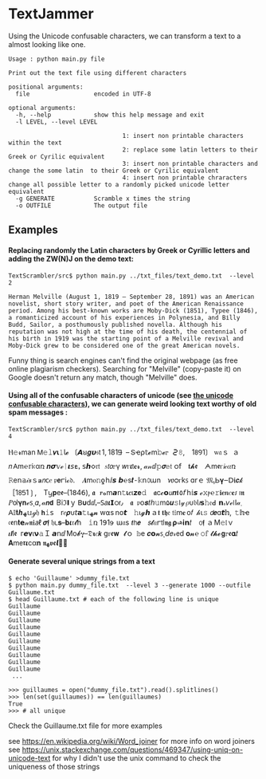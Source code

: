 # TextJammer

Using the Unicode confusable characters, we can transform a text to a almost looking like one.
~~~
Usage : python main.py file

Print out the text file using different characters

positional arguments:
  file                  encoded in UTF-8

optional arguments:
  -h, --help            show this help message and exit
  -l LEVEL, --level LEVEL
                        
                                1: insert non printable characters within the text
                                2: replace some latin letters to their Greek or Cyrilic equivalent
                                3: insert non printable characters and change the some latin  to their Greek or Cyrilic equivalent
                                4: insert non printable chraracters change all possible letter to a randomly picked unicode letter equivalent
  -g GENERATE           Scramble x times the string
  -o OUTFILE            The output file

~~~



##  Examples

#### Replacing randomly the Latin characters by Greek or Cyrillic letters and adding the ZW(N)J on the demo text:
 
~~~
TextScrambler/src$ python main.py ../txt_files/text_demo.txt  --level 2
  
Неrman Μelvillе (Аugust 1, 1819 – Sерtеmbеr 28, 1891) waѕ аn Amerіcan nοvеliѕt, shοrt stоry wrіtеr, and рoеt οf thе Amеriсаn Rеnaissаnсе реrіοd. Amοng his bеѕt-knοwn works arе Мoby-Diсk (1851), Τyрee (1846), а romаntiсized aсcοunt of his ехperienсеs in Pоlynеѕіа, and Віlly Βudd, Sаilоr, а роѕthumοuѕly рublіshed nοvella. Аlthοugh hiѕ rеputatiоn wаs nоt hіgh аt the tіme оf hіѕ dеath, thе centеnnіаl οf hіѕ bіrth іn 1919 was thе startіng pοint οf a Мelvillе rеvіval аnd Mοby-Dісk grеw to be cоnsіdеrеd оne οf thе grеаt Αmerican novеls.
~~~

Funny thing is search engines can't find the original webpage (as free online plagiarism checkers). Searching for "Μelvillе" (copy-paste it) on Google doesn't return any match, though "Melville" does.

#### Using all of the confusable characters of unicode (see [the unicode confusable characters][1]), we can generate weird looking text worthy of old spam messages : 

~~~
TextScrambler/src$ python main.py ../txt_files/text_demo.txt  --level 4
~~~
  Ⲏ‌𝚎‌𝓻‍m‍а‌n‍ ‍Ꮇ‌𝚎‌𝚕‍𝝂‍𝛊‌𝟷‍ﺎ‍𝓮‍ ‍〔‍𝞐‍ꞟ‌𝒈‍𝞾‍𝔰‌𝗍‌ ‍1‍,‍ ‍1‍8‌1‍𑢬‌ ‍–‍ ‌Տ‌ҽ‌⍴‍𝕥‍𝓮‌m‌𝚋‌𝓮‌𝕣‌ ‌🯲‍𝟾‍,‍ ‍1‍𝟪‌Ꝯ‌1‍〕‍ ‌ꮃ‌𝔞‍ｓ‍ ‌ａ‌𝑛‌ ‍𐊠‌m‍℮‍𝕣‍і‍𝔠‌α‌ռ‌ ‍𝒏‍𝞼‍𝕧‍ℯ‌ᛁ‌𝞲‌𝘴‍𝒕‌ꓹ‍ ‌𝗌‌𝙝‍𑣗‍𝔯‌𝔱‌ ‌𝑠‌𝘵‍𝘰‌𝕣‍γ‍ ‍𝑤‍ⲅ‌𝞲‍𝗍‍𝐞‌𝓻‍,‍ ‌𝒶‍𝓃‍ⅆ‌ ‍𝚙‍𝞼‌𝕖‍𝔱‌ ‍ဝ‍𝖿‌ ‍𝖙‌𝓱‌𝖊‌ ‍ᗅ‌m‌𝖊‍ⲅ‍𝘪‌𝒸‍𝛼‍ռ‍ ‌𝚁‍e‌𝗇‌𝕒‌𝒾‌𝒔‌ｓ‌𝐚‌𝘯‌𝖼‌𝑒‌ ‍𝔭‍𝗲‍ꭈ‍і‍ℴ‍𝔡‍.‌ ‍𝑨‌m‌ⲟ‍𝚗‌ƍ‍ ‌հ‍ⅈ‍𝙨‍ ‌𝙗‍℮‌s‍𝒕‍⁃‌𝕜‌𝗇‌௦‍ա‌n‍ ‍𑜎‍ᴑ‍ⲅ‌k‍ꜱ‍ ‌ɑ‍𝗋‍ｅ‍ ‌𝔐‌ﮩ‌Ꮟ‍𝛄‍‒‍𝖣‌𝖎‍𝙘‌𝓀‍ ‌［‌1‍𞣋‌𑢻‌1‍❳‌,‌ ‍Τ‍ꭚ‍𝐩‍е‌𝖊‍ ‌(‌1‍𝟪‍4‌𝟨‌)‍,‍ ‌𝖆‍ ‍𝒓‌ﻩ‌m‌𝙖‍ո‌𝚝‌𝝸‍𝒄‍ɩ‌𝘇‌𝐞‌𝚍‍ ‍𝖆‌c‌𝓬‍𝗼‌𝘶‌𝒏‍𝖙‌ ‌٥‌𝘧‍ ‌𝗁‌𝕚‍𝙨‌ ‍ℯ‌𝚡‍ⲣ‌℮‌𝚛‌𝐢‍𝒆‌𝒏‌𝑐‍𝐞‌𑣁‍ ‍ı‌𝖓‌ ‌𝑃‍𐓪‌𐊊‍𝛄‌𝐧‍ℯ‌𐑈‌ͺ‍𝛼‍‚‍ ‌𝒶‍𝙣‌𝗱‌ ‌𐊂‍і‍ℑ‌𝝞‌ｙ‍ ‌𝖡‌𝛖‍d‍ⅆ‌ꓹ‍ ‌𐐠‍𝑎‍𝜾‌𝗜‌ഠ‌ꭇ‌٫‍ ‍𝖆‌ ‍𝔭‍ᴏ‍𝒔‍𝑡‌𝘩‍𝚞‌m‌۵‍𝒖‍𝚜‍𐌠‍𝓎‌ ‍𝜌‍𐓶‌𝔟‌Ɩ‍𝚤‍𝘀‍𝚑‍𝔢‍ꓒ‌ ‌𝗻‌ﮦ‍𝘷‌ℯ‌ا‌𞣇‍𝒶‍܂‍ ‌ꓮ‌𝕀‍𝐭‍𝒉‌ﮫ‌𝕦‍ℊ‍𝔥‌ ‌𝗵‍𝚒‍𝗌‍ ‌𝗋‍𝑒‌𝞺‍𑣘‍𝘵‌𝗮‍𝚝‍ι‍ﮫ‍𝓷‍ ‍w‌⍺‍s‌ ‍n‍օ‌𝙩‌ ‍𝚑‍⍳‍𝓰‍𝙝‍ ‍ａ‍𝖙‍ ‌𝐭‌𝖍‍𝔢‌ ‍𝔱‌𝕚‌m‌𝐞‍ ‌𐓪‍𝑓‍ ‍𝒽‍ꙇ‌𝚜‌ ‍𝘥‌𝙚‍ɑ‍𝙩‌𝕙‍‚‌ ‌𝚝‍𝕙‌ҽ‌ ‍𝔠‍𝖊‌ո‌𝐭‌𝗲‌𝓃‌𝖓‌𝖎‍𝘢‌ℓ‌ ‍𝞼‌𝖋‌ ‌𝔥‌𑣃‍𝐬‍ ‍𝐛‌𝜾‍𝔯‍𝓽‌հ‌ ‍𝚒‍ռ‍ ‌1‍𝟫‍1‌𑣌‍ ‌ɯ‍𝔞‌s‌ ‌𝒕‌𝗁‌𝙚‌ ‌𝘴‌𝓽‌𝑎‍ꭈ‍𝗍‍ӏ‌𝖓‍𝖌‍ ‍𝛒‍𞺄‌𝐢‌𝗻‍𝑡‍ ‌൦‌𝖋‍ ‍ａ‍ ‍Ⅿ‍𝚎‍𝔩‌ｖ‌𝜾‌𝙄‍Ι‌𝖊‌ ‍г‌𝙚‌𝛎‍ι‍𝝼‌𝚊‌Ｉ‍ ‌𝙖‍ո‍ⅆ‍ ‍М‍𐓪‌𝓫‍𝛄‍–‌𝔇‌𝛊‌𝑐‍𝙠‍ ‍ց‌ꮁ‌ꬲ‌𝐰‍ ‍𝓽‍ｏ‌ ‍𝕓‍е‍ ‌𝒄‌𝝾‌𝓷‌ꜱ‍ͺ‍𝘥‌𝑒‍𝓇‍𝖾‌ⅾ‍ ‍𝛐‌𝓷‌℮‌ ‌𝚘‍𝕗‌ ‍𝓽‍𝓱‍𝓮‌ ‍𝗴‌𝕣‌ꬲ‍𝛂‌𝑡‌ ‌𝚨‌m‌𝖾‌𝖗‌𝜾‌ϲ‌α‌𝐧‌ ‍𝖓‌ﻬ‍𝖛‍ꬲ‍𝙡‍𝒔‍𝅭

#### Generate several unique strings from a text

```
$ echo 'Guillaume' >dummy_file.txt
$ python main.py dummy_file.txt  --level 3 --generate 1000 --outfile Guillaume.txt
$ head Guillaume.txt # each of the following line is unique
G‌u‍і‍l‌l‌a‌u‌m‌e‍
G‍u‌i‍l‍l‍a‍u‍m‍e‍
G‌u‌і‌l‍l‌a‌u‍m‌e‌
G‍u‍і‌l‌l‍a‌u‍m‌е‌
G‌u‌i‌l‌l‍а‌u‍m‌е‍
G‌u‍i‌l‍l‌а‌u‍m‌е‍
G‍u‌i‌l‍l‌a‌u‍m‍e‍
G‍u‌і‌l‍l‍а‍u‍m‍e‌
G‌u‍і‍l‌l‌а‍u‍m‌е‍
G‌u‌і‍l‌l‌а‍u‍m‍e‌
 ...

```
```
>>> guillaumes = open("dummy_file.txt").read().splitlines()
>>> len(set(guillaumes)) == len(guillaumes)
True
>>> # all unique
```

Check the Guillaume.txt file for more examples

see https://en.wikipedia.org/wiki/Word_joiner for more info on word joiners 
see https://unix.stackexchange.com/questions/469347/using-uniq-on-unicode-text for why I didn't use the unix command to check the uniqueness of those strings

[1]: http://www.unicode.org/Public/security/revision-03/confusablesSummary.txt "Unicode "
[2]: https://en.wikipedia.org/wiki/Barack_Obama "Obama"
[3]: https://en.wikipedia.org/wiki/Zero-width_non-joiner "ZWNJ"
[4]: https://en.wikipedia.org/wiki/Zero-width_joiner "ZWJ"

